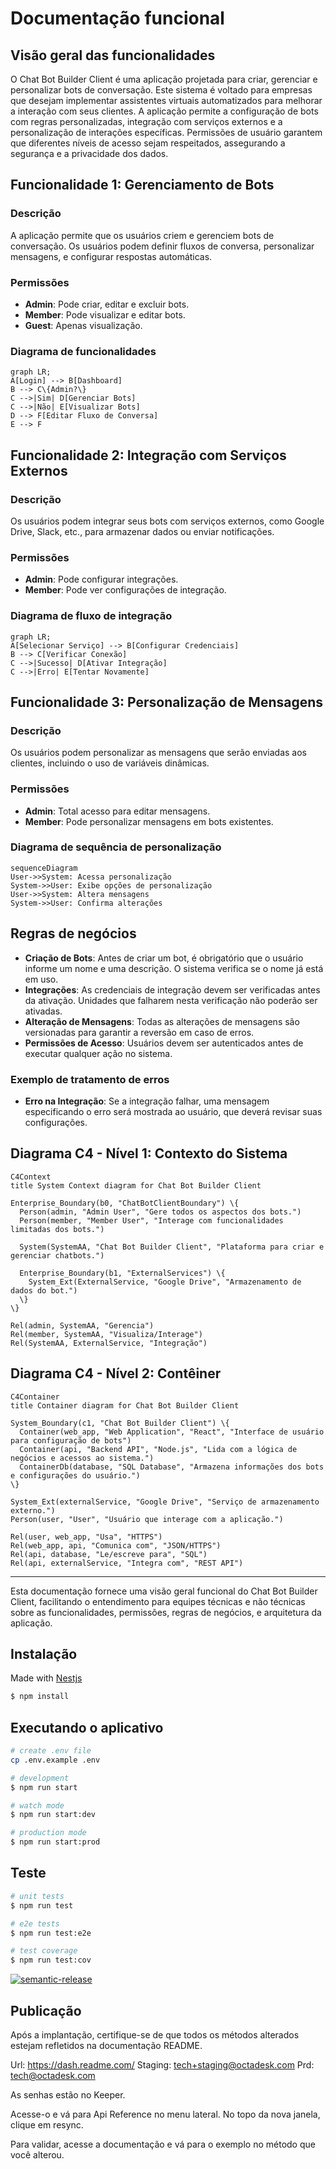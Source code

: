 # Documentação funcional

## Visão geral das funcionalidades
O Chat Bot Builder Client é uma aplicação projetada para criar, gerenciar e personalizar bots de conversação. Este sistema é voltado para empresas que desejam implementar assistentes virtuais automatizados para melhorar a interação com seus clientes. A aplicação permite a configuração de bots com regras personalizadas, integração com serviços externos e a personalização de interações específicas. Permissões de usuário garantem que diferentes níveis de acesso sejam respeitados, assegurando a segurança e a privacidade dos dados.

## Funcionalidade 1: Gerenciamento de Bots
### Descrição
A aplicação permite que os usuários criem e gerenciem bots de conversação. Os usuários podem definir fluxos de conversa, personalizar mensagens, e configurar respostas automáticas.

### Permissões
- **Admin**: Pode criar, editar e excluir bots.
- **Member**: Pode visualizar e editar bots.
- **Guest**: Apenas visualização.

### Diagrama de funcionalidades
```mermaid
graph LR;
A[Login] --> B[Dashboard]
B --> C\{Admin?\}
C -->|Sim| D[Gerenciar Bots]
C -->|Não| E[Visualizar Bots]
D --> F[Editar Fluxo de Conversa]
E --> F
```

## Funcionalidade 2: Integração com Serviços Externos
### Descrição
Os usuários podem integrar seus bots com serviços externos, como Google Drive, Slack, etc., para armazenar dados ou enviar notificações.

### Permissões
- **Admin**: Pode configurar integrações.
- **Member**: Pode ver configurações de integração.

### Diagrama de fluxo de integração
```mermaid
graph LR;
A[Selecionar Serviço] --> B[Configurar Credenciais]
B --> C[Verificar Conexão]
C -->|Sucesso| D[Ativar Integração]
C -->|Erro| E[Tentar Novamente]
```

## Funcionalidade 3: Personalização de Mensagens
### Descrição
Os usuários podem personalizar as mensagens que serão enviadas aos clientes, incluindo o uso de variáveis dinâmicas.

### Permissões
- **Admin**: Total acesso para editar mensagens.
- **Member**: Pode personalizar mensagens em bots existentes.

### Diagrama de sequência de personalização
```mermaid
sequenceDiagram
User->>System: Acessa personalização
System->>User: Exibe opções de personalização
User->>System: Altera mensagens
System->>User: Confirma alterações
```

## Regras de negócios
- **Criação de Bots**: Antes de criar um bot, é obrigatório que o usuário informe um nome e uma descrição. O sistema verifica se o nome já está em uso.
- **Integrações**: As credenciais de integração devem ser verificadas antes da ativação. Unidades que falharem nesta verificação não poderão ser ativadas.
- **Alteração de Mensagens**: Todas as alterações de mensagens são versionadas para garantir a reversão em caso de erros.
- **Permissões de Acesso**: Usuários devem ser autenticados antes de executar qualquer ação no sistema.

### Exemplo de tratamento de erros
- **Erro na Integração**: Se a integração falhar, uma mensagem especificando o erro será mostrada ao usuário, que deverá revisar suas configurações.

## Diagrama C4 - Nível 1: Contexto do Sistema
```mermaid
C4Context
title System Context diagram for Chat Bot Builder Client

Enterprise_Boundary(b0, "ChatBotClientBoundary") \{
  Person(admin, "Admin User", "Gere todos os aspectos dos bots.")
  Person(member, "Member User", "Interage com funcionalidades limitadas dos bots.")
  
  System(SystemAA, "Chat Bot Builder Client", "Plataforma para criar e gerenciar chatbots.")
  
  Enterprise_Boundary(b1, "ExternalServices") \{
    System_Ext(ExternalService, "Google Drive", "Armazenamento de dados do bot.")
  \}
\}

Rel(admin, SystemAA, "Gerencia")
Rel(member, SystemAA, "Visualiza/Interage")
Rel(SystemAA, ExternalService, "Integração")
```

## Diagrama C4 - Nível 2: Contêiner
```mermaid
C4Container
title Container diagram for Chat Bot Builder Client

System_Boundary(c1, "Chat Bot Builder Client") \{
  Container(web_app, "Web Application", "React", "Interface de usuário para configuração de bots")
  Container(api, "Backend API", "Node.js", "Lida com a lógica de negócios e acessos ao sistema.")
  ContainerDb(database, "SQL Database", "Armazena informações dos bots e configurações do usuário.")
\}

System_Ext(externalService, "Google Drive", "Serviço de armazenamento externo.")
Person(user, "User", "Usuário que interage com a aplicação.")

Rel(user, web_app, "Usa", "HTTPS")
Rel(web_app, api, "Comunica com", "JSON/HTTPS")
Rel(api, database, "Le/escreve para", "SQL")
Rel(api, externalService, "Integra com", "REST API")
```

---

Esta documentação fornece uma visão geral funcional do Chat Bot Builder Client, facilitando o entendimento para equipes técnicas e não técnicas sobre as funcionalidades, permissões, regras de negócios, e arquitetura da aplicação.

## Instalação

Made with [Nestjs](https://docs.nestjs.com)

```bash
$ npm install
```

## Executando o aplicativo

```bash
# create .env file
cp .env.example .env

# development
$ npm run start

# watch mode
$ npm run start:dev

# production mode
$ npm run start:prod
```

## Teste

```bash
# unit tests
$ npm run test

# e2e tests
$ npm run test:e2e

# test coverage
$ npm run test:cov
```

[![semantic-release](https://img.shields.io/badge/semantic-release-e10079.svg?logo=semantic-release)](https://github.com/semantic-release/semantic-release)

## Publicação

Após a implantação, certifique-se de que todos os métodos alterados estejam refletidos na documentação README.

Url: https://dash.readme.com/
Staging: tech+staging@octadesk.com
Prd: tech@octadesk.com

As senhas estão no Keeper.

Acesse-o e vá para Api Reference no menu lateral. No topo da nova janela, clique em resync.

Para validar, acesse a documentação e vá para o exemplo no método que você alterou.

